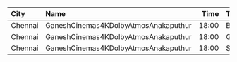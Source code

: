 | City    | Name                                 |  Time | Type   | Price | Capacity | Booked |
| :------ | :----------------------------------- | ----: | :----- | ----: | -------: | -----: |
| Chennai | GaneshCinemas4KDolbyAtmosAnakaputhur | 18:00 | Box    |    1₹ |       40 |     40 |
| Chennai | GaneshCinemas4KDolbyAtmosAnakaputhur | 18:00 | Gold   |    1₹ |      108 |    108 |
| Chennai | GaneshCinemas4KDolbyAtmosAnakaputhur | 18:00 | Silver |    1₹ |      324 |    324 |
